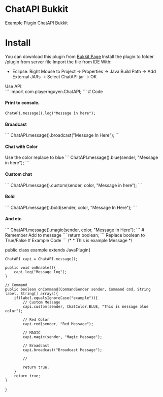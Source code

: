 # ChatAPI Bukkit
Example Plugin ChatAPI Bukkit
# Install
You can download this plugin from <a href="http://dev.bukkit.org/bukkit-plugins/chat-api-dev/">Bukkit Page</a>
Install the plugin to folder /plugin from server file
Import the file from IDE With:<br>
<ul>
  <li>Eclipse: Right Mouse to Project -> Properties -> Java Build Path -> Add External JARs -> Select ChatAPI.jar -> OK</li>
</ul>
Use API:<br>
```
import com.playernguyen.ChatAPI;
```
# Code
<h4>Print to console.</h4>

```
ChatAPI.message().log("Message in here");
```
<h4>Broadcast</h4>
```
ChatAPI.message().broadcast("Message In Here");
```
<h4>Chat with Color</h4>
Use the color replace to blue
```
ChatAPI.message().blue(sender, "Message in here");
```
<h4>Custom chat</h4>
```
ChatAPI.message().custom(sender, color, "Message in here");
```
<h4>Bold</h4>
```
ChatAPI.message().bold(sender, color, "Message In Here");
```
<h4>And etc</h4>
```
ChatAPI.message().magic(sender, color, "Message In Here");
```
# Remember
Add to message
```
return boolean;
```
Replace boolean to True/False
# Example Code
```
/*
 * This is example Message
 */

public class example extends JavaPlugin{
	
	ChatAPI capi = ChatAPI.message();
	
	public void onEnable(){
		capi.log("Message log");
	}
	
	// Command 
	public boolean onCommand(CommandSender sender, Command cmd, String label, String[] arrays){
		if(label.equalsIgnoreCase("example")){
		    // Custom Message
			capi.custom(sender, ChatColor.BLUE, "This is message blue color");
			
			// Red Color
			capi.red(sender, "Red Message");
			
			// MAGIC
			capi.magic(sender, "Magic Message");
			
			// Broadcast
			capi.broadcast("Broadcast Message");
			
			// 
			
			return true;
		}
		return true;
	}
}
```
